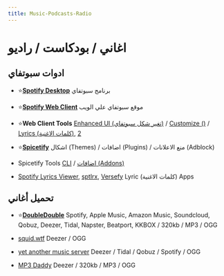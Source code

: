 ```yaml
---
title: Music-Podcasts-Radio
---
```


# اغاني / بودكاست / راديو

## ادوات سبوتفاي

* ⭐**[Spotify Desktop](https://open.spotify.com/download)** برنامج سبوتفاي 

* ⭐**[Spotify Web Client](https://open.spotify.com/)** موقع سبوتفاي علي الويب

* ⭐**Web Client Tools** [Enhanced UI (تغير شكل سبوتفاي)](https://senpaihunters.github.io/SpotOn/) / [Customize ()](https://github.com/Darkempire78/Spotify-Customizer) / [Lyrics (كلمات الاغنية)](https://github.com/mantou132/Spotify-Lyrics), [2](https://greasyfork.org/en/scripts/377439) 

* ⭐**[Spicetify](https://spicetify.app/)** اشكال (Themes) / اضافات (Plugins) / منع الاعلانات (Adblock)

* Spicetify Tools [CLI](https://spicetify.app/) / [اضافات (Addons)](https://github.com/3raxton/spicetify-custom-apps-and-extensions) 

* [Spotify Lyrics Viewer](https://spotify-lyrics-viewer.nitratine.net/), [sptlrx](https://github.com/raitonoberu/sptlrx), [Versefy](https://versefy.app/) Lyric (كلمات الاغنية) Apps 

## تحميل أغاني
* ⭐**[DoubleDouble](https://doubledouble.top/)** Spotify, Apple Music, Amazon Music, Soundcloud, Qobuz, Deezer, Tidal, Napster, Beatport, KKBOX / 320kb / MP3 / OGG

* [squid.wtf](https://squid.wtf/) Deezer / OGG

* [yet another music server](https://yams.tf/) Deezer / Tidal / Qobuz / Spotify / OGG

* [MP3 Daddy](https://mp3-daddy.com/) Deezer / 320kb / MP3 / OGG 